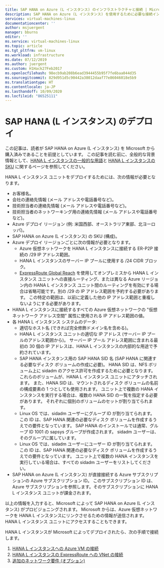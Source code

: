 ```yaml
---
title: SAP HANA on Azure (L インスタンス) のインフラストラクチャと接続 | Microsoft Docs
description: SAP HANA on Azure (L インスタンス) を使用するために必要な接続インフラストラクチャを構成します。
services: virtual-machines-linux
documentationcenter: ''
author: msjuergent
manager: bburns
editor: ''
ms.service: virtual-machines-linux
ms.topic: article
ms.tgt_pltfrm: vm-linux
ms.workload: infrastructure
ms.date: 07/12/2019
ms.author: juergent
ms.custom: H1Hack27Feb2017
ms.openlocfilehash: 98ecb9ab208b6ead3944455b95f7fe6baa044d35
ms.sourcegitcommit: 829d951d5c90442a38012daaf77e86046018e5b9
ms.translationtype: HT
ms.contentlocale: ja-JP
ms.lasthandoff: 10/09/2020
ms.locfileid: "86525111"
---
```

# <a name="sap-hana-large-instances-deployment"></a>SAP HANA (L インスタンス) のデプロイ 

この記事は、読者が SAP HANA on Azure (L インスタンス) を Microsoft から購入済みであることを前提としています。 この記事を読む前に、全般的な背景情報として、[HANA L インスタンスの一般的な用語](hana-know-terms.md)と [HANA L インスタンスの SKU](hana-available-skus.md) に関するページを参照してください。


HANA L インスタンス ユニットをデプロイするためには、次の情報が必要となります。

- お客様名。
- 会社の連絡先情報 (メール アドレスや電話番号など)。
- 技術担当者の連絡先情報 (メール アドレスや電話番号など)。
- 技術担当者のネットワーキング用の連絡先情報 (メール アドレスや電話番号など)。
- Azure デプロイ リージョン (例: 米国西部、オーストラリア東部、北ヨーロッパ)。
- SAP HANA on Azure (L インスタンス) の SKU (構成)。
- Azure デプロイ リージョンごとに次の情報が必要となります。
    - Azure 仮想ネットワークを HANA L インスタンスに接続する ER-P2P 接続の /29 IP アドレス範囲。
    - HANA L インスタンスのサーバー IP プールに使用する /24 CIDR ブロック。
    - [ExpressRoute Global Reach](../../../expressroute/expressroute-global-reach.md) を使用してオンプレミスから HANA L インスタンス ユニットへの直接ルーティング、または異なる Azure リージョン内の HANA L インスタンス ユニット間のルーティングを有効にする場合は省略可能です。別の /29 の IP アドレス範囲を予約する必要があります。 この特定の範囲は、以前に定義した他の IP アドレス範囲と重複しないようにする必要があります。
- HANA L インスタンスに接続するすべての Azure 仮想ネットワークの "仮想ネットワーク アドレス空間" 属性に使用される IP アドレス範囲の値。
- 各 HANA L インスタンス システムのデータ:
  - 適切なホスト名 (できれば完全修飾ドメイン名を含める)。
  - HANA L インスタンス ユニットの適切な IP アドレス (サーバー IP プールのアドレス範囲から)。 サーバー IP プール アドレス範囲に含まれる最初の 30 個の IP アドレスは、HANA L インスタンスの内部的な用途で予約されています。
  - SAP HANA インスタンス用の SAP HANA SID 名 (SAP HANA に関連する必要なディスク ボリュームの作成に必要)。 HANA SID は、NFS ボリューム上に sidadm のアクセス許可を作成するために必要となります。 これらのボリュームが、HANA L インスタンス ユニットにアタッチされます。 また、HANA SID は、マウントされるディスク ボリュームの名前の構成要素の 1 つとしても使用されます。 ユニット上で複数の HANA インスタンスを実行する場合は、複数の HANA SID の一覧を指定する必要があります。 それぞれに個別のボリュームのセットが割り当てられます。
  - Linux OS では、sidadm ユーザーにグループ ID が割り当てられます。 この ID は、SAP HANA 関連の必要なディスク ボリュームを作成するうえでの要件となっています。 SAP HANA のインストールでは通常、グループ ID 1001 の sapsys グループが作成されます。 sidadm ユーザーは、そのグループに属しています。
  - Linux OS では、sidadm ユーザーにユーザー ID が割り当てられます。 この ID は、SAP HANA 関連の必要なディスク ボリュームを作成するうえでの要件となっています。 ユニット上で複数の HANA インスタンスを実行している場合は、すべての sidadm ユーザーをリストしてください。 
- SAP HANA on Azure (L インスタンス) が直接接続する Azure サブスクリプションの Azure サブスクリプション ID。 このサブスクリプション ID は、Azure サブスクリプションを参照します。そのサブスクリプションに HANA L インスタンス ユニットが課金されます。

以上の情報を入力すると、Microsoft によって SAP HANA on Azure (L インスタンス) がプロビジョニングされます。 Microsoft からは、Azure 仮想ネットワークを HANA L インスタンスにリンクさせるための情報が送信されます。 HANA L インスタンス ユニットにアクセスすることもできます。

HANA L インスタンスが Microsoft によってデプロイされたら、次の手順で接続します。

1. [HANA L インスタンスへの Azure VM の接続](hana-connect-azure-vm-large-instances.md)
2. [HANA L インスタンスの ExpressRoute への VNet の接続](hana-connect-vnet-express-route.md)
3. [追加のネットワーク要件 (オプション)](hana-additional-network-requirements.md)
